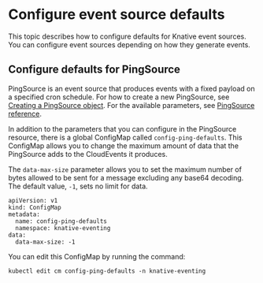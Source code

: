 # Configure event source defaults

This topic describes how to configure defaults for Knative event sources. You can configure event sources depending on how they generate events.

## Configure defaults for PingSource

PingSource is an event source that produces events with a fixed payload on a specified cron schedule. For how to create a new PingSource, see [Creating a PingSource object](../../eventing/sources/ping-source/README.md).
For the available parameters, see [PingSource reference](../../eventing/sources/ping-source/reference.md).

In addition to the parameters that you can configure in the PingSource resource, there is a global ConfigMap called `config-ping-defaults`.
This ConfigMap allows you to change the maximum amount of data that the PingSource adds to the CloudEvents it produces.

The `data-max-size` parameter allows you to set the maximum number of bytes allowed to be sent for a message excluding any base64 decoding. The default value, `-1`, sets no limit for data.

```
apiVersion: v1
kind: ConfigMap
metadata:
  name: config-ping-defaults
  namespace: knative-eventing
data:
  data-max-size: -1
```

You can edit this ConfigMap by running the command:

```
kubectl edit cm config-ping-defaults -n knative-eventing
```

